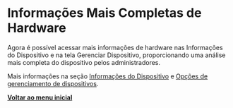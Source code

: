 # Informações Mais Completas de Hardware

Agora é possível acessar mais informações de hardware nas Informações do Dispositivo e na tela Gerenciar Dispositivo, proporcionando uma análise mais completa do dispositivo pelos administradores.

Mais informações na seção [Informações do Dispositivo](../../portal/dispositivos/lista-de-dispositivos/informacoes-do-dispositivo.md) e [Opções de gerenciamento de dispositivos](../../portal/dispositivos/lista-de-dispositivos/opcoes-de-gerenciamento-de-dispositivos.md).

[**Voltar ao menu inicial**](./)
